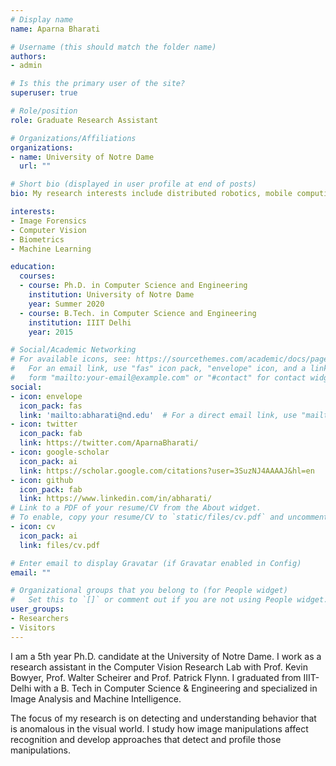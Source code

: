 ```yaml
---
# Display name
name: Aparna Bharati

# Username (this should match the folder name)
authors:
- admin

# Is this the primary user of the site?
superuser: true

# Role/position
role: Graduate Research Assistant

# Organizations/Affiliations
organizations:
- name: University of Notre Dame
  url: ""

# Short bio (displayed in user profile at end of posts)
bio: My research interests include distributed robotics, mobile computing and programmable matter.

interests:
- Image Forensics
- Computer Vision
- Biometrics
- Machine Learning

education:
  courses:
  - course: Ph.D. in Computer Science and Engineering
    institution: University of Notre Dame
    year: Summer 2020
  - course: B.Tech. in Computer Science and Engineering
    institution: IIIT Delhi
    year: 2015

# Social/Academic Networking
# For available icons, see: https://sourcethemes.com/academic/docs/page-builder/#icons
#   For an email link, use "fas" icon pack, "envelope" icon, and a link in the
#   form "mailto:your-email@example.com" or "#contact" for contact widget.
social:
- icon: envelope
  icon_pack: fas
  link: 'mailto:abharati@nd.edu'  # For a direct email link, use "mailto:abharati@nd.edu".
- icon: twitter
  icon_pack: fab
  link: https://twitter.com/AparnaBharati/
- icon: google-scholar
  icon_pack: ai
  link: https://scholar.google.com/citations?user=3SuzNJ4AAAAJ&hl=en
- icon: github
  icon_pack: fab
  link: https://www.linkedin.com/in/abharati/
# Link to a PDF of your resume/CV from the About widget.
# To enable, copy your resume/CV to `static/files/cv.pdf` and uncomment the lines below.
- icon: cv
  icon_pack: ai
  link: files/cv.pdf

# Enter email to display Gravatar (if Gravatar enabled in Config)
email: ""

# Organizational groups that you belong to (for People widget)
#   Set this to `[]` or comment out if you are not using People widget.
user_groups:
- Researchers
- Visitors
---
```


I am a 5th year Ph.D. candidate at the University of Notre Dame. I work as a research assistant in the Computer Vision Research Lab with Prof. Kevin Bowyer, Prof. Walter Scheirer and Prof. Patrick Flynn. I graduated from IIIT-Delhi with a B. Tech in Computer Science & Engineering and specialized in Image Analysis and Machine Intelligence.

The focus of my research is on detecting and understanding behavior that is anomalous in the visual world. I study how image manipulations affect recognition and develop approaches that detect and profile those manipulations.


